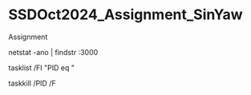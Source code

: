 # SSDOct2024_Assignment_SinYaw
Assignment


netstat -ano | findstr :3000

tasklist /FI "PID eq <PID>"

taskkill /PID <PID> /F